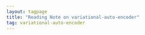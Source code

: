 ```yaml
---
layout: tagpage
title: "Reading Note on variational-auto-encoder"
tag: variational-auto-encoder
---
```

